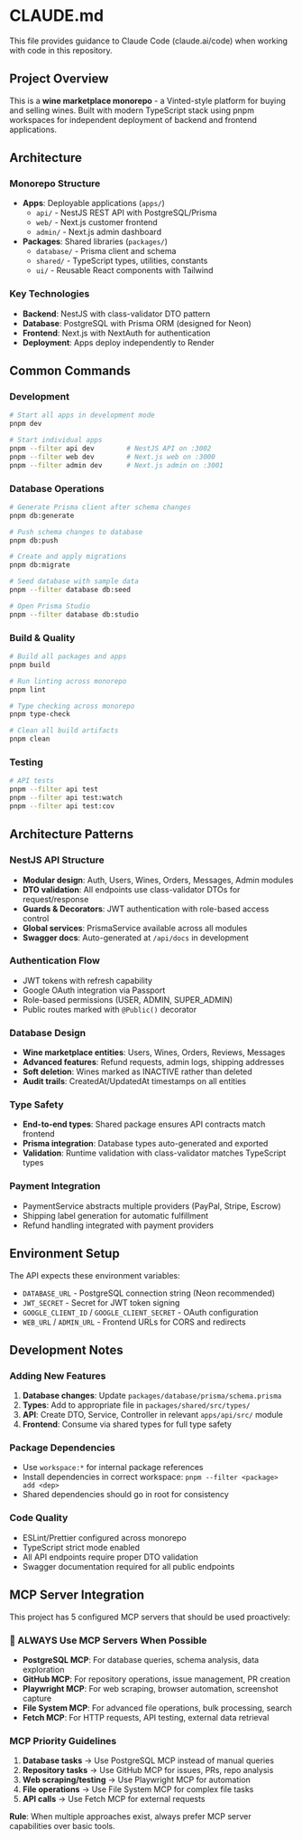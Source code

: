 # CLAUDE.md

This file provides guidance to Claude Code (claude.ai/code) when working with code in this repository.

## Project Overview

This is a **wine marketplace monorepo** - a Vinted-style platform for buying and selling wines. Built with modern TypeScript stack using pnpm workspaces for independent deployment of backend and frontend applications.

## Architecture

### Monorepo Structure
- **Apps**: Deployable applications (`apps/`)
  - `api/` - NestJS REST API with PostgreSQL/Prisma 
  - `web/` - Next.js customer frontend
  - `admin/` - Next.js admin dashboard
- **Packages**: Shared libraries (`packages/`)
  - `database/` - Prisma client and schema
  - `shared/` - TypeScript types, utilities, constants
  - `ui/` - Reusable React components with Tailwind

### Key Technologies
- **Backend**: NestJS with class-validator DTO pattern
- **Database**: PostgreSQL with Prisma ORM (designed for Neon)
- **Frontend**: Next.js with NextAuth for authentication
- **Deployment**: Apps deploy independently to Render

## Common Commands

### Development
```bash
# Start all apps in development mode
pnpm dev

# Start individual apps
pnpm --filter api dev        # NestJS API on :3002
pnpm --filter web dev        # Next.js web on :3000  
pnpm --filter admin dev      # Next.js admin on :3001
```

### Database Operations
```bash
# Generate Prisma client after schema changes
pnpm db:generate

# Push schema changes to database
pnpm db:push

# Create and apply migrations
pnpm db:migrate

# Seed database with sample data
pnpm --filter database db:seed

# Open Prisma Studio
pnpm --filter database db:studio
```

### Build & Quality
```bash
# Build all packages and apps
pnpm build

# Run linting across monorepo
pnpm lint

# Type checking across monorepo  
pnpm type-check

# Clean all build artifacts
pnpm clean
```

### Testing
```bash
# API tests
pnpm --filter api test
pnpm --filter api test:watch
pnpm --filter api test:cov
```

## Architecture Patterns

### NestJS API Structure
- **Modular design**: Auth, Users, Wines, Orders, Messages, Admin modules
- **DTO validation**: All endpoints use class-validator DTOs for request/response
- **Guards & Decorators**: JWT authentication with role-based access control
- **Global services**: PrismaService available across all modules
- **Swagger docs**: Auto-generated at `/api/docs` in development

### Authentication Flow
- JWT tokens with refresh capability
- Google OAuth integration via Passport
- Role-based permissions (USER, ADMIN, SUPER_ADMIN)
- Public routes marked with `@Public()` decorator

### Database Design
- **Wine marketplace entities**: Users, Wines, Orders, Reviews, Messages
- **Advanced features**: Refund requests, admin logs, shipping addresses
- **Soft deletion**: Wines marked as INACTIVE rather than deleted
- **Audit trails**: CreatedAt/UpdatedAt timestamps on all entities

### Type Safety
- **End-to-end types**: Shared package ensures API contracts match frontend
- **Prisma integration**: Database types auto-generated and exported
- **Validation**: Runtime validation with class-validator matches TypeScript types

### Payment Integration
- PaymentService abstracts multiple providers (PayPal, Stripe, Escrow)
- Shipping label generation for automatic fulfillment
- Refund handling integrated with payment providers

## Environment Setup

The API expects these environment variables:
- `DATABASE_URL` - PostgreSQL connection string (Neon recommended)
- `JWT_SECRET` - Secret for JWT token signing
- `GOOGLE_CLIENT_ID` / `GOOGLE_CLIENT_SECRET` - OAuth configuration
- `WEB_URL` / `ADMIN_URL` - Frontend URLs for CORS and redirects

## Development Notes

### Adding New Features
1. **Database changes**: Update `packages/database/prisma/schema.prisma`
2. **Types**: Add to appropriate file in `packages/shared/src/types/`
3. **API**: Create DTO, Service, Controller in relevant `apps/api/src/` module
4. **Frontend**: Consume via shared types for full type safety

### Package Dependencies
- Use `workspace:*` for internal package references
- Install dependencies in correct workspace: `pnpm --filter <package> add <dep>`
- Shared dependencies should go in root for consistency

### Code Quality
- ESLint/Prettier configured across monorepo
- TypeScript strict mode enabled
- All API endpoints require proper DTO validation
- Swagger documentation required for all public endpoints

## MCP Server Integration

This project has 5 configured MCP servers that should be used proactively:

### 🚨 ALWAYS Use MCP Servers When Possible
- **PostgreSQL MCP**: For database queries, schema analysis, data exploration
- **GitHub MCP**: For repository operations, issue management, PR creation  
- **Playwright MCP**: For web scraping, browser automation, screenshot capture
- **File System MCP**: For advanced file operations, bulk processing, search
- **Fetch MCP**: For HTTP requests, API testing, external data retrieval

### MCP Priority Guidelines
1. **Database tasks** → Use PostgreSQL MCP instead of manual queries
2. **Repository tasks** → Use GitHub MCP for issues, PRs, repo analysis  
3. **Web scraping/testing** → Use Playwright MCP for automation
4. **File operations** → Use File System MCP for complex file tasks
5. **API calls** → Use Fetch MCP for external requests

**Rule**: When multiple approaches exist, always prefer MCP server capabilities over basic tools.